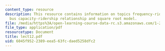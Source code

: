 ```yaml
---
content_type: resource
description: This resource contains information on topics frequency-ridership relationship,
  bus capacity-ridership relationship and square root model.
file: /media/https%3A/open-learning-course-data-rc.s3.amazonaws.com/1-201j-introduction-to-transportation-systems-fall-2006/6045f9522389eea563fcdaed5258dfc2_lect12.pdf
file_type: application/pdf
resourcetype: Document
title: lect12.pdf
uid: 6045f952-2389-eea5-63fc-daed5258dfc2
---
```

